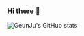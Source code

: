 ### Hi there 👋

<!--
**Geunju-hub/Geunju-hub** is a ✨ _special_ ✨ repository because its `README.md` (this file) appears on your GitHub profile.

Here are some ideas to get you started:

- 🔭 I’m currently working on ...
- 🌱 I’m currently learning ...
- 👯 I’m looking to collaborate on ...
- 🤔 I’m looking for help with ...
- 💬 Ask me about ...
- 📫 How to reach me: ...
- 😄 Pronouns: ...
- ⚡ Fun fact: ...
-->

![GeunJu's GitHub stats](https://github-readme-stats.vercel.app/api?username=GeunJu-hub&show_icons=true&theme=radical)
